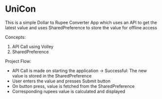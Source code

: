 # UniCon
This is a simple Dollar to Rupee Converter App which uses an API to get the latest value and uses SharedPreference to store the value for offline access

Concepts:
1) API Call using Volley
2) SharedPreference

Project Flow:
<ul>
<li>API Call is made on starting the application -> Successful: The new value is stored in the SharedPreference</li>
<li>User enters the value and presses Submit button</li>
<li>On button press, value is fetched from the SharedPreference</li>
<li>Corresponding rupees value is calculated and displayed</li>
</ul>
